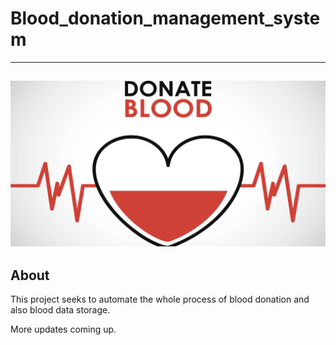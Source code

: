 # Blood_donation_management_system
---
![](https://github.com/osundwajeff/Blood_donation_management_system/blob/main/images/logo.jpeg)
---
## About
This project seeks to automate the whole process of blood donation and also blood data storage.

More updates coming up.
